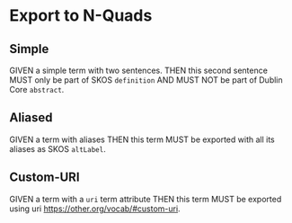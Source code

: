 # Export to N-Quads

## Simple

GIVEN a simple term with two sentences.
THEN this second sentence MUST only be part of SKOS `definition`
AND MUST NOT be part of Dublin Core `abstract`.


## Aliased
<!-- Aliases: Alias-1, Alias-2 -->

GIVEN a term with aliases
THEN this term MUST be exported with all its aliases as SKOS `altLabel`.

## Custom-URI
<!--{
  "uri": "https://other.org/vocab/#custom-uri"
}-->

GIVEN a term with a `uri` term attribute
THEN this term MUST be exported using uri https://other.org/vocab/#custom-uri.
